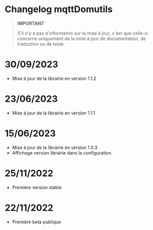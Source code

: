 # Changelog mqttDomutils

>**IMPORTANT**
>
>S'il n'y a pas d'information sur la mise à jour, c'est que celle-ci concerne uniquement de la mise à jour de documentation, de traduction ou de texte.

# 30/09/2023
- Mise à jour de la librairie en version 1.1.2

# 23/06/2023
- Mise à jour de la librairie en version 1.1.1

# 15/06/2023
- Mise à jour de la librairie en version 1.0.3
- Affichage version librairie dans la configuration.

# 25/11/2022
- Première version stable

# 22/11/2022
- Première beta publique